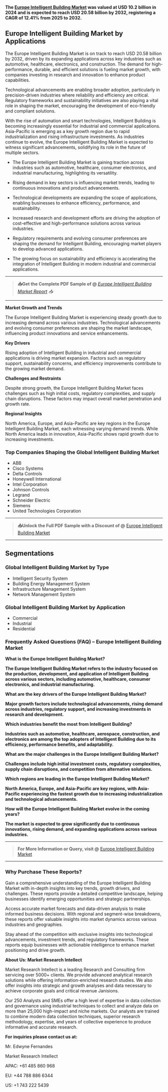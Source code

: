 <p><strong>The <a href="https://www.marketresearchintellect.com/download-sample/?rid=1057224&amp;utm_source=Pulse-April-Europe&amp;utm_medium=852">Europe Intelligent Building Market</a> was valued at USD 10.2 billion in 2024 and is expected to reach USD 20.58 billion by 2032, registering a CAGR of 12.41% from 2025 to 2032.</strong></p><h2>Europe Intelligent Building Market by Applications&nbsp;</h2><p><p>The Europe Intelligent Building Market is on track to reach USD 20.58 billion by 2032, driven by its expanding applications across key industries such as automotive, healthcare, electronics, and construction. The demand for high-performance, durable, and efficient solutions is fueling market growth, with companies investing in research and innovation to enhance product capabilities.</p><p>Technological advancements are enabling broader adoption, particularly in precision-driven industries where reliability and efficiency are critical. Regulatory frameworks and sustainability initiatives are also playing a vital role in shaping the market, encouraging the development of eco-friendly and compliant solutions.</p><p>With the rise of automation and smart technologies, Intelligent Building is becoming increasingly essential for industrial and commercial applications. Asia-Pacific is emerging as a key growth region due to rapid industrialization and rising infrastructure investments. As industries continue to evolve, the Europe Intelligent Building Market is expected to witness significant advancements, solidifying its role in the future of multiple sectors.</p></p><ul><li><p>The Europe Intelligent Building Market is gaining traction across industries such as automotive, healthcare, consumer electronics, and industrial manufacturing, highlighting its versatility.</p></li><li><p>Rising demand in key sectors is influencing market trends, leading to continuous innovations and product advancements.</p></li><li><p>Technological developments are expanding the scope of applications, enabling businesses to enhance efficiency, performance, and sustainability.</p></li><li><p>Increased research and development efforts are driving the adoption of cost-effective and high-performance solutions across various industries.</p></li><li><p>Regulatory requirements and evolving consumer preferences are shaping the demand for Intelligent Building, encouraging market players to develop advanced applications.</p></li><li><p>The growing focus on sustainability and efficiency is accelerating the integration of Intelligent Building in modern industrial and commercial applications.</p></li></ul><hr /><blockquote><p><strong><span class="font-[700]">📥Get the Complete PDF Sample of @ </span></strong><em><span class="font-[700]"><a href="https://www.marketresearchintellect.com/download-sample/?rid=1057224&amp;utm_source=Pulse-April-Europe&amp;utm_medium=852" target="_blank" data-tracking-control-name="article-ssr-frontend-pulse_little-text-block" data-tracking-will-navigate="" data-test-link="">Europe Intelligent Building Market Report</a>&nbsp;📥</span></em></p></blockquote><hr /><p class="" data-start="77" data-end="360"><strong data-start="77" data-end="105">Market Growth and Trends</strong></p><p class="" data-start="77" data-end="360">The Europe Intelligent Building Market is experiencing steady growth due to increasing demand across various industries. Technological advancements and evolving consumer preferences are shaping the market landscape, influencing product innovations and service enhancements.</p><p class="" data-start="362" data-end="606"><strong data-start="362" data-end="377">Key Drivers</strong></p><p class="" data-start="362" data-end="606">Rising adoption of Intelligent Building in industrial and commercial applications is driving market expansion. Factors such as regulatory support, sustainability concerns, and efficiency improvements contribute to the growing market demand.</p><p class="" data-start="608" data-end="849"><strong data-start="608" data-end="637">Challenges and Restraints</strong></p><p class="" data-start="608" data-end="849">Despite strong growth, the Europe Intelligent Building Market faces challenges such as high initial costs, regulatory complexities, and supply chain disruptions. These factors may impact overall market penetration and growth rate.</p><p class="" data-start="851" data-end="1095"><strong data-start="851" data-end="872">Regional Insights</strong></p><p class="" data-start="851" data-end="1095">North America, Europe, and Asia-Pacific are key regions in the Europe Intelligent Building Market, each witnessing varying demand trends. While North America leads in innovation, Asia-Pacific shows rapid growth due to increasing investments.</p><p><h3>Top Companies Shaping the Global Intelligent Building Market </h3><ul><li>ABB</li><li>Cisco Systems</li><li>Delta Controls</li><li>Honeywell International</li><li>Intel Corporation</li><li>Johnson Controls</li><li>Legrand</li><li>Schneider Electric</li><li>Siemens</li><li>United Technologies Corporation</li></ul></p><hr /><blockquote><p><strong>📥Unlock the Full PDF Sample with a Discount of @</strong> <a href="https://www.marketresearchintellect.com/ask-for-discount/?rid=1057224&amp;utm_source=Pulse-April-Europe&amp;utm_medium=852">Europe Intelligent Building Market</a></p></blockquote><hr /><p><h2>Segmentations</h2><h3>Global Intelligent Building Market by Type</h3><ul><li>Intelligent Security System</li><li>Building Energy Management System</li><li>Infrastructure Management System</li><li>Network Management System</li></ul><h3>Global Intelligent Building Market by Application</h3><ul><li>Commercial</li><li>Industrial</li><li>Residential</li></ul></p><h3><strong>Frequently Asked Questions (FAQ) &ndash; Europe Intelligent Building Market</strong></h3><p><strong>What is the Europe Intelligent Building Market?</strong></p><p><strong>The Europe Intelligent Building Market refers to the industry focused on the production, development, and application of Intelligent Building across various sectors, including automotive, healthcare, consumer electronics, and industrial manufacturing.</strong></p><p><strong>What are the key drivers of the Europe Intelligent Building Market?</strong></p><p><strong>Major growth factors include technological advancements, rising demand across industries, regulatory support, and increasing investments in research and development.</strong></p><p><strong>Which industries benefit the most from Intelligent Building?</strong></p><p><strong>Industries such as automotive, healthcare, aerospace, construction, and electronics are among the top adopters of Intelligent Building due to its efficiency, performance benefits, and adaptability.</strong></p><p><strong>What are the major challenges in the Europe Intelligent Building Market?</strong></p><p><strong>Challenges include high initial investment costs, regulatory complexities, supply chain disruptions, and competition from alternative solutions.</strong></p><p><strong>Which regions are leading in the Europe Intelligent Building Market?</strong></p><p><strong>North America, Europe, and Asia-Pacific are key regions, with Asia-Pacific experiencing the fastest growth due to increasing industrialization and technological advancements.</strong></p><p><strong>How will the Europe Intelligent Building Market evolve in the coming years?</strong></p><p><strong>The market is expected to grow significantly due to continuous innovations, rising demand, and expanding applications across various industries.</strong></p><hr /><blockquote><p><span class="font-[700]"><strong>For More Information or Query, visit&nbsp;@</strong>&nbsp;</span><span class="font-[700]"><a href="https://www.marketresearchintellect.com/product/intelligent-building-market/?utm_source=Linkedin&utm_medium=852" target="_blank" data-tracking-control-name="article-ssr-frontend-pulse_little-text-block" data-tracking-will-navigate="" data-test-link="">Europe Intelligent Building Market</a></span></p></blockquote><hr /><h3><strong data-start="0" data-end="31">Why Purchase These Reports?</strong></h3><p class="" data-start="35" data-end="297">Gain a comprehensive understanding of the Europe Intelligent Building Market with in-depth insights into key trends, growth drivers, and challenges. These reports provide a detailed competitive landscape, helping businesses identify emerging opportunities and strategic partnerships.</p><p class="" data-start="299" data-end="540">Access accurate market forecasts and data-driven analysis to make informed business decisions. With regional and segment-wise breakdowns, these reports offer valuable insights into market dynamics across various industries and geographies.</p><p class="" data-start="542" data-end="784">Stay ahead of the competition with exclusive insights into technological advancements, investment trends, and regulatory frameworks. These reports equip businesses with actionable intelligence to enhance market positioning and drive growth.</p><p><strong><span class="font-[700]">About Us: Market Research Intellect</span></strong></p><p><span class="">Market Research Intellect is a leading Research and Consulting firm servicing over 5000+ clients. We provide advanced analytical research solutions while offering information-enriched research studies.&nbsp;</span>We also offer insights into strategic and growth analyses and data necessary to achieve corporate goals and critical revenue Janisions.</p><p><span class="">Our 250 Analysts and SMEs offer a high level of expertise in data collection and governance using industrial techniques to collect and analyze data on more than 25,000 high-impact and niche markets. Our analysts are trained to combine modern data collection techniques, superior research methodology, expertise, and years of collective experience to produce informative and accurate research.</span></p><p><strong>For inquiries please contact us at:</strong></p><p>Mr. Edwyne Fernandes</p><p>Market Research Intellect</p><p>APAC: +61 485 860 968</p><p>EU: +44 788 886 6344</p><p>US: +1 743 222 5439</p>